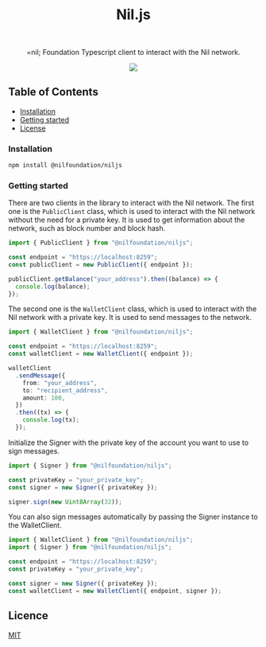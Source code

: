 <h1 align="center">Nil.js</h1>

<br />

<p align="center">
  =nil; Foundation Typescript client to interact with the Nil network.
</p>

<p align="center">
  <a href="https://github.com/NilFoundation/nil.js/actions/workflows/build.yaml">
    <picture>
      <img src="https://img.shields.io/github/actions/workflow/status/NilFoundation/nil.js/actions/workflows/build.yaml?color=%23212121">
    </picture>
  </a>
</p>

## Table of Contents

- [Installation](#installation)
- [Getting started](#getting-started)
- [License](#license)

### Installation

```bash
npm install @nilfoundation/niljs
```

### Getting started

There are two clients in the library to interact with the Nil network.
The first one is the `PublicClient` class, which is used to interact with the Nil network without the need for a private key. It is used to get information about the network, such as block number and block hash.

```typescript
import { PublicClient } from "@nilfoundation/niljs";

const endpoint = "https://localhost:8259";
const publicClient = new PublicClient({ endpoint });

publicClient.getBalance("your_address").then((balance) => {
  console.log(balance);
});
```

The second one is the `WalletClient` class, which is used to interact with the Nil network with a private key. It is used to send messages to the network.

```typescript
import { WalletClient } from "@nilfoundation/niljs";

const endpoint = "https://localhost:8259";
const walletClient = new WalletClient({ endpoint });

walletClient
  .sendMessage({
    from: "your_address",
    to: "recipient_address",
    amount: 100,
  })
  .then((tx) => {
    console.log(tx);
  });
```

Initialize the Signer with the private key of the account you want to use to sign messages.

```typescript
import { Signer } from "@nilfoundation/niljs";

const privateKey = "your_private_key";
const signer = new Signer({ privateKey });

signer.sign(new Uint8Array(32));
```

You can also sign messages automatically by passing the Signer instance to the WalletClient.

```typescript
import { WalletClient } from "@nilfoundation/niljs";
import { Signer } from "@nilfoundation/niljs";

const endpoint = "https://localhost:8259";
const privateKey = "your_private_key";

const signer = new Signer({ privateKey });
const walletClient = new WalletClient({ endpoint, signer });
```

## Licence

[MIT](./LICENSE)
